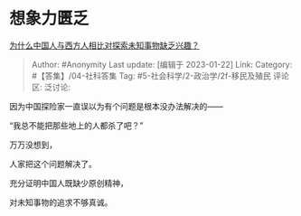 # 想象力匮乏
[为什么中国人与西方人相比对探索未知事物缺乏兴趣？](https://www.zhihu.com/question/578902615/answer/2854309810)

> Author: #Anonymity
> Last update: [编辑于 2023-01-22]
> Link:
> Category: #【答集】/04-社科答集
> Tag: #5-社会科学/2-政治学/2f-移民及殖民
> 评论区:
> 泛讨论:

因为中国探险家一直误以为有个问题是根本没办法解决的——

“我总不能把那些地上的人都杀了吧？”

万万没想到，

人家把这个问题解决了。

充分证明中国人既缺少原创精神，

对未知事物的追求不够真诚。
